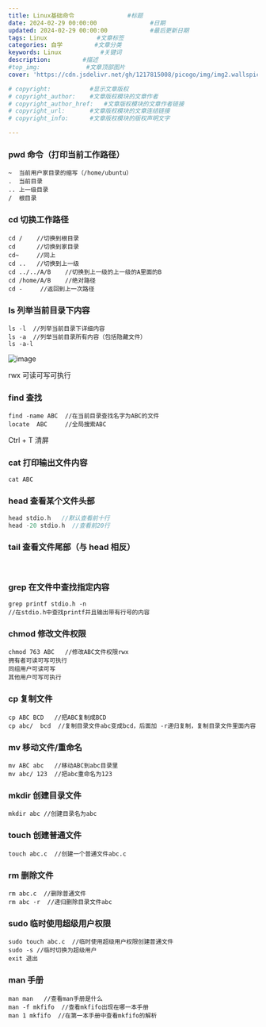 ```yaml
---
title: Linux基础命令               #标题
date: 2024-02-29 00:00:00               #日期
updated: 2024-02-29 00:00:00            #最后更新日期
tags: Linux              #文章标签
categories: 自学         #文章分类
keywords: Linux           #关键词
description:         #描述
#top_img:             #文章顶部图片
cover: 'https://cdn.jsdelivr.net/gh/1217815008/picogo/img/img2.wallspic.com-kong_jian-linux-linux_fa_xing_ban-ubuntu-ka_tong-1080x1920.jpg'              #文章缩略图(如果没有设置top_img,文章页顶部将显示缩略图，可设为false/图片地址/留空)

# copyright:           #显示文章版权
# copyright_author:    #文章版权模块的文章作者
# copyright_author_href:   #文章版权模块的文章作者链接
# copyright_url:       #文章版权模块的文章连结链接
# copyright_info:      #文章版权模块的版权声明文字

---
```



### pwd 命令（打印当前工作路径）

```
~  当前用户家目录的缩写（/home/ubuntu）
.  当前目录
.. 上一级目录
/  根目录
```

### cd 切换工作路径

```
cd /    //切换到根目录
cd      //切换到家目录
cd~     //同上
cd ..   //切换到上一级
cd ../../A/B    //切换到上一级的上一级的A里面的B
cd /home/A/B    //绝对路径
cd -     //返回到上一次路径
```

### ls 列举当前目录下内容

```
ls -l  //列举当前目录下详细内容
ls -a  //列举当前目录所有内容（包括隐藏文件）
ls -a-l
```

​![image](https://cdn.jsdelivr.net/gh/1217815008/picogo/img/image-20240213163141-krb8bi5.png)​

rwx 可读可写可执行

### find 查找

```
find -name ABC  //在当前目录查找名字为ABC的文件
locate  ABC     //全局搜索ABC
```

Ctrl + T 清屏

### cat 打印输出文件内容

```
cat ABC
```

### head 查看某个文件头部

```c
head stdio.h   //默认查看前十行
head -20 stdio.h  //查看前20行
```

### tail 查看文件尾部（与 head 相反）

‍

### grep 在文件中查找指定内容

```
grep printf stdio.h -n   
//在stdio.h中查找printf并且输出带有行号的内容
```

### chmod 修改文件权限

```
chmod 763 ABC   //修改ABC文件权限rwx
拥有者可读可写可执行
同组用户可读可写
其他用户可写可执行
```

### cp 复制文件

```
cp ABC BCD   //把ABC复制成BCD
cp abc/  bcd  //复制目录文件abc变成bcd，后面加 -r递归复制，复制目录文件里面内容
```

### mv 移动文件/重命名

```
mv ABC abc   //移动ABC到abc目录里
mv abc/ 123  //把abc重命名为123
```

### mkdir 创建目录文件

```
mkdir abc //创建目录名为abc
```

### touch 创建普通文件

```
touch abc.c  //创建一个普通文件abc.c
```

### rm 删除文件

```
rm abc.c  //删除普通文件
rm abc -r  //递归删除目录文件abc
```

### sudo 临时使用超级用户权限

```
sudo touch abc.c  //临时使用超级用户权限创建普通文件
sudo -s //临时切换为超级用户
exit 退出

```

### man 手册

```
man man   //查看man手册是什么
man -f mkfifo  //查看mkfifo出现在哪一本手册
man 1 mkfifo  //在第一本手册中查看mkfifo的解析
```

‍
